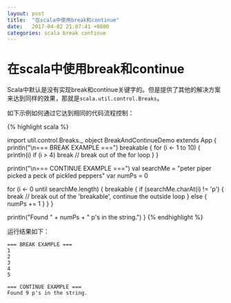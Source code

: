 ```yaml
---
layout: post
title:  "在scala中使用break和continue"
date:   2017-04-02 21:07:41 +0800
categories: scala break continue
---
```


# 在scala中使用break和continue

Scala中默认是没有实现break和continue关键字的。但是提供了其他的解决方案来达到同样的效果，那就是`scala.util.control.Breaks`。

如下示例如何通过它达到相同的代码流程控制：

{% highlight scala %}

import util.control.Breaks._
object BreakAndContinueDemo extends App {
  println("\n=== BREAK EXAMPLE ===")
  breakable {
    for (i <- 1 to 10) {
      println(i)
      if (i > 4) 
        break // break out of the for loop
    } 
  }
  
  println("\n=== CONTINUE EXAMPLE ===")
  val searchMe = "peter piper picked a peck of pickled peppers"
  var numPs = 0

  for (i <- 0 until searchMe.length) {
    breakable {
      if (searchMe.charAt(i) != 'p') {
        break // break out of the 'breakable', continue the outside loop 
      } else {
        numPs += 1 
      }
    } 
  }

  println("Found " + numPs + " p's in the string.")
}
{% endhighlight %}

运行结果如下：

```
=== BREAK EXAMPLE ===
1
2
3
4
5

=== CONTINUE EXAMPLE ===
Found 9 p's in the string.
```